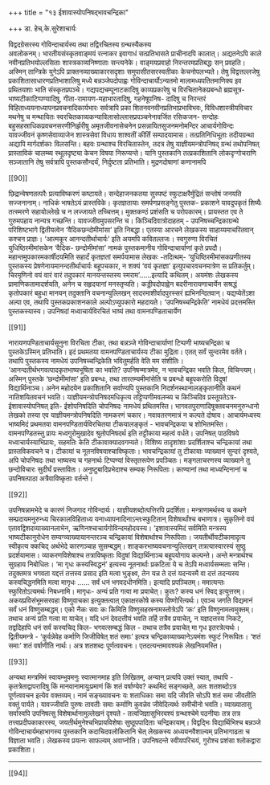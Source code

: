 +++
title = "१३ ईशावास्योपनिषद्भावचन्द्रिका"

+++
डा. हेच्.के.सुरेशाचार्यः

विद्वदग्रेसरस्य  गोविन्दाचार्यस्य  तथा  तद्विरचितस्य  ग्रन्थस्यैकस्य  
अवलोकनम्।
भारतीयसंस्कृतवाङ्मयं  रत्नाकर  इवागाधं  सत्प्रतिभासते  प्राचीनादपि 
कालात्। अद्यतनेऽपि काले नवीनप्रतिभयोल्लसिताः शास्त्रकाव्यनिष्णाताः 
सन्त्यनेके। वाङ्मयप्रवाहो निरन्तरमप्रतिबद्धः सन् प्रवहति। अस्मिन् तान्त्रिके 
युगेऽपि प्राक्तनव्याख्याकारसदृशाः समुपासीतसरस्वतीकाः केचनोपलभ्यते। 
तेषु  विद्वत्तल्लजेषु  प्रकाशितासाधारणप्रतिभाशालिषु  मध्ये  बन्नञ्जेपदोपाह्वः 
गोविन्दाचार्योऽन्यतमो  मालामध्यपतितमाणिक्य  इव  प्रथितयशाः  भाति 
संस्कृतप्रपञ्चे। 
गद्यपद्यचम्पूनाटकादिषु काव्यप्रकारेषु च विरचितानेकप्रबन्धो ब्रह्मसूत्र- 
भाष्यटीकाटिप्पण्यादिषु,  गीता-रामायण-महाभारतादिषु,  गहनेषूपनिष-
दादिषु च निरन्तरं विहिताध्ययनाध्यापनप्रवचनादिकार्यभारः सर्वत्रापि प्रका
शितनवनवीनप्रतिभाप्रभाविभवः,  विविधशास्त्रीयविचार  मथनेषु  च 
मन्थायितः  स्वरचितकाव्यकन्याविलासोल्लासप्रपञ्चनेनावर्जित  रसिकजन-
सन्दोहः  बहुसहस्राधिकप्रवचनसरणीनिर्झरीषु  अमृतजीवनासेचनेन 
प्रसन्नायितसुजनमनोमन्दिर आचार्यगोविन्दः यावज्जीवनं कृष्णसेवाव्याजेन 
शास्त्रसेवां  विधाय  शाश्वतीं  कीर्तिं  सम्पादयामास।  तत्प्रतिनिधिभूताः 
तदीयग्रन्था अद्यापि मार्गदर्शकाः विलसन्ति।
बहवः  ग्रन्थाश्च  विरचितास्तेन,  तदत्र  तेषु  याज्ञीयमन्त्रोपनिषद्  ग्रन्थं 
तथोपनिषत् प्रास्ताविकं चालम्ब्य स्थूलदृष्ट्या केचन विषया निरूप्यन्ते।
यानि  पुस्तकानि  तत्प्रकाशितानि  लोकदृग्गोचराणि  सञ्जातानि  तेषु 
सर्वत्रापि पुस्तकसौन्दर्यं, निर्दुष्टता प्रतिभाति। मुद्रणदोषाणां कणानामपि 

[[90]]

छिद्रान्वेषणतत्परैः  प्रत्याविष्करणं  कष्टायते।  सन्देहाजनकतया  सुस्पष्टं 
स्फुटाक्षरैर्मुद्रितं सन्तोषं जनयति सज्जनानाम्।
नाधिकं भाषतेऽयं प्रास्तविके। कृतज्ञतायाः समर्पणप्रसङ्गेतु पुस्तक-
प्रकाशने यावदुपकृतं शिष्यैः तत्स्मरणे सहायोल्लेखे च न लज्जायते तच्चित्तम्।
मुक्तकण्ठं प्रशंसति च परोपकारम्। प्रायस्तत एव ते गुरुमपहाय नान्यत्र 
गच्छन्ति। यावज्जीवमुपसरन्ति च। 
किञ्चिदिवात्रोदाहतम् - उपनिषच्चन्द्रिकाग्रन्थे परिशिष्टभागे द्वितीयत्वेन 
‘वैदिकछन्दोमीमांसा’  इति  निबद्धा।  एतस्या  आरचने  लेखकस्य 
साहाय्यमाचरितवान्  कश्चन  प्राज्ञः।  ‘आत्मकूर  आनन्दतीर्थाचार्यः’  इति 
अयमपि  कवितल्लजः।  स्वगुरुणा  विरचितं  युधिष्ठिरमीमांसकेन  ‘वैदिक-
छन्दोमीमांसा’  नामकं  पुस्तकमानीय  गोविन्दाचार्याणां  कृते  प्रपदौ। 
महान्तमुपकारमकार्षीदयमिति  सहार्दं  कृतज्ञतां  समर्पयामास  लेखकः 
-तदित्थम्-
‘युधिष्ठिरमीमांसकप्रणीतस्य  पुस्तकस्य  प्रेषणेनायमानन्दतीर्थाचार्यः 
बहूपचकार, न शक्यं ‘वयं कृतज्ञा’ इत्युपचारवचनमात्रेण स प्रतिकर्तुम्। 
चिरमृणिनो वयं वारं वारं तदुपकारं मानयन्तस्तस्य स्मराम’......इत्यादि 
कथितम्। 
अयमंशः  लेखकस्य  प्रामाणिकतामादर्शयति,  अनेन  च  सहृदयानां 
मनस्तृप्यति। कड्डीपदोपाह्वेन बदरीनारायणाचार्येन सश्रद्धं कृतोपकारं बहुधा 
मानयन् तदुक्तानि वचनान्युल्लिखन् सादरमाशीर्वादपुरस्सरं ह्यभिनन्दितवान्। 
यद्यप्येतेंऽशा अल्पा एव, तथापि पुस्तकप्रकाशनकाले अल्पोऽप्युपकारो 
महदायते। 
‘उपनिषच्चन्द्रिकेति’ नामधेयं प्रदत्तमस्ति पुस्तकस्यास्य।
उपनिषदां  मध्वाचार्यविरचितं  भाष्यं  तथा  वामनपण्डिताचार्येण 

[[91]]

नारायणपण्डिताचार्यसूनुना विरचिता टीका, तथा बन्नञ्जे गोविन्दाचार्याणां 
टिप्पणी  भाष्यचन्द्रिका  च  पुस्तकेऽस्मिन्  प्रतिभाति।  इदं  प्रथमतया 
वामनपण्डिताचार्यस्य टीका मुद्रिता। एतत् सर्वं सुन्दरमेव वर्तते। तथापि 
पुस्तकस्य  नामधेयं  उपनिषच्चन्द्रिकेति  भवितुमर्हति  वेति  मम  संशीतिः। 
‘आनन्दतीर्थभगवत्पादकृतभाष्यभूषिता  का  भवति?  उपनिषन्मात्रमेव,  न 
भावचन्द्रिका भवति किल, विचिन्त्यम्। 
अस्मिन् पुस्तके ‘छन्दोमीमांसा’ इति प्रबन्धः, तथा तारतम्यमीमांसेति 
च प्रबन्धो बहूपकरोति विदुषां विद्यार्थिनाञ्च। अनेन महोदयेन प्रकाशितानि 
सर्वाण्यपि  पुस्तकानि  निदर्शनस्थानालङ्कृतानीति  कथनं  नातिशयितवचनं 
भवति।
याज्ञीयमन्त्रोपनिषदमधिकृत्य  तट्टिप्पणीमवलम्ब्य  च  किञ्चिदिव 
प्रस्तूयतेऽत्र-
ईशावास्योपनिषत्  इति-  ईशोपनिषदिति  चोपनिषदः  नामधेयं 
प्रथितमस्ति।  भागवतपुराणादिषूक्तवचनमनुरुन्धानो  लेखको  तस्या  एव 
याज्ञीयमन्त्रोपनिषदिति  नामकरणं  चकार।  नवावतरणमात्रं  न  कल्पते 
दोषाय। आचार्यमध्वस्य भाष्यमिदं प्रथमतया वामनपण्डितार्यविरचितया 
टीकयालङ्कृतं - भावचन्द्रिकया च शोभितमस्ति। वामनपण्डितस्तु प्रायः 
मध्वगुरोमुखादेव  श्रुतोपनिषदर्थ  इति  तट्टीकाया  महत्वं  वर्धते।  उपनिषत् 
पाठविषये मध्वाचार्यस्याभिप्रायः, सहमतिः केति टीकावाक्यादवगम्यते। 
विशिष्य  तादृशांशाः  प्रदर्शिताश्च  चन्द्रिकायां  तथा  प्रास्तविकवचने  च। 
टीकायां च नूतनविषयाश्चाविष्कृताः। भावचन्द्रिकायां तु टीकायाः व्याख्यानं 
सुन्दरं  दृश्यते,  अपि  चोपनिषदः  तथा  भाष्यस्य  च  गहनार्थः  टिप्पण्यां 
विस्तृतरूपेण प्रपञ्चितः। मङ्गलाचरणस्य व्याख्याने तु छन्दोविचारः सुदीर्घं 
प्रस्तावितः।  अनुष्टुबादिप्रभेदाश्च  सम्यक्  निरूपिताः।  काण्वानां  तथा 
माध्यन्दिनानां च उपनिषत्पाठा अत्रैवाविष्कृताः वर्तन्ते।

[[92]]

उपनिषन्नामभेदे च कारणं निजगाद गोविन्दार्यः। याज्ञीयशब्दोत्पत्तिरपि 
प्रदर्शिता। मन्त्राणामर्थस्य च कथने सम्प्रदायमनुरुन्ध्य चिरकालविहिताध्य
यनाध्यापनादिनाऽन्तःस्फुटितान्  विशेषार्थांश्च  बभाणात्र।  सुकृतिनो  वयं 
एतावद्विशदव्याख्यानलाभेन,  ऋणिनश्चाचार्यगोविन्दमहोदयस्य। 
‘इशावास्यमिदं सर्वमिति मन्त्रस्य भाष्यटीकानुरोधेन सम्यग्व्याख्यायानन्तरञ्च 
चन्द्रिकायां  विशेषार्थाश्च  निरूपिताः।  जयतीर्थीयटीकामादृत्य  स्वीकृत्य 
क्कचिद् अर्थभेदे कारणञ्चाह सुसम्बद्धम्।
शाङ्करभाष्यवचनान्युल्लिखन्  तत्रत्यास्वारस्यं  सुष्ठु  प्रदर्शयामास। 
व्याकरणविशेषाश्च तत्राविष्कृताः विदुषां विद्यार्थिनाञ्च बहूपयोगाय कल्पन्ते। 
अन्ते मन्त्रार्थश्च सुग्रहाय निबोधितः।
‘मा  गृधः  कस्यस्विद्धनं’  इत्यस्य  नूतनार्थाः  प्रकटिता  ये  च  तेऽपि 
मध्वार्यसम्मताः सन्ति। तदुक्तमत्र भगवता यद्दत्तं तत्तस्य प्रसाद इति मत्वा 
भुङ्क्ष्व, तेन यन्न ते दत्तं यदन्यस्मै वा दत्तं तदन्यस्य कस्यचिद्धनमिति मत्वा 
मागृधः ...... सर्वं धनं भगवदधीनमिति। इत्यादि प्रपञ्चितम्। ममात्यन्तः 
स्फुरितोऽत्यमर्थः निबध्नामि। मागृधः- अन्यं प्रति गत्वा मा प्रयाचेत्। कुतः? 
कस्य  धनं  स्विद्  इत्युत्तरम्।  अकयप्रविसंभूमसरवहा  विष्णुवाचका 
इत्युक्तत्वात् एकाक्षरकोषे कस्य   विष्णोरित्यर्थः। एवञ्च जगति विद्यमानं 
सर्वं धनं विष्णुसम्बद्धम्। एको नैकः सवः कः किमिति विष्णुसहस्रनामस्तोत्रेऽपि 
‘कः’ इति विष्णुनामत्वमुक्तम्। 
तथाच अन्यं प्रति गत्वा मा याचेत्। यदि धनं देवदत्तीयं भवति तर्हि 
तत्रैव प्रयाचेत्, न यज्ञदत्तस्य निकटे, तद्वदिहापि धनं सर्वं कस्यचिद् किल- 
भगवत्सम्बद्धं किल - तथाच तत्रैव प्रयाचेत् मा गृध इतरत्रेत्यर्थः। 
द्वितीयमन्त्रे  -  ‘कुर्वन्नेवेह  कर्माणि  जिजीविषेत्  शतं  समाः’  इत्यत्र 
चन्द्रिकाव्याख्यानेऽयमंशः स्फुटं निरूपितः। ‘शतं समाः’ शतं वर्षाणीति 
नार्थः। अत्र शतशब्दः पूर्णत्ववचनः। एतदत्यन्तमावश्यकं लेखनियमस्ति। 

[[93]]

अन्यथा मन्त्रमिमं स्वायम्भुवमनुः स्वात्मानमाह इति लिखितम्, अन्यान् 
प्रत्यपि उक्तं स्यात्, तथापि - कृतत्रेताद्वापरादिषु किं मानवानामायुःप्रमाणं 
किं शतं वर्षाण्येव? कथमिदं सङ्गच्छते, अतः शतशब्दोऽत्र पूर्णत्ववचन इत्येव 
वक्तव्यम्। नामं सङ्ख्यावचनः यः शताधिकाः समा यदि जीवति सोऽपि शतं 
समा जीवतीति वक्तुं पार्यते। यावज्जीवति पुरुषः तावतीः समाः कर्माणि 
कुवन्नेव जीवेदित्यर्थः समीचीनो भवति। व्याख्यातासु सर्वास्वपि उपनिषत्सु 
विशेषार्थानामुल्लेखनं दृश्यते - तत्वजिज्ञासुभिरवश्यं ग्रन्थाश्चेमे पठनीयाः तत्र 
तत्र  तत्त्वप्रदीपकाकारस्य,  जयतीर्थमुनेश्चभिप्रायविशेषाः  सुष्ठूपपादिताः 
चन्द्रिकायाम्।
विद्वद्भिः  विद्यार्थिभिश्च  बन्नञ्जे  गोविन्दाचार्यमहाभागस्य  पुस्तकानि 
कदाचिदवलोकितानि चेत् लेखकस्य अध्ययनवैशाल्यम् प्रतिभागाढता च 
विज्ञाता  भवति।  लेखकस्य  प्रयत्नः  साफल्यम्  अवाप्नोति।  उपनिषदन्ते 
स्वीयपरिचयं, गुरोश्च प्रशंसा श्लोकद्वारा प्रकाशिता।
****

[[94]]
